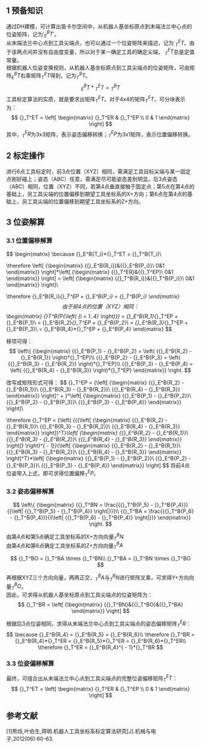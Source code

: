 ## 1 预备知识  
通过DH建模，可计算出笛卡尔空间中，从机器人基坐标原点到末端法兰中心点的位姿矩阵，记为$'_{E}^{B}T'$。  
从末端法兰中心点到工具尖端点，也可以通过一个位姿矩阵来描述，记为 $_{T}^{E}T$。由于该两点间并没有自由度变量，所以对于某一确定工具的确定尖端， $_{T}^{E}T$总是定值常量。  
根据机器人位姿变换规则，从机器人基坐标原点到工具尖端点的位姿矩阵，可由矩阵$_{E}^{B}T$右乘矩阵$_{T}^{E}T$得到，记为$_{T}^{B}T$。
$${}_E^BT*{}_T^ET = {}_T^BT$$
工具标定算法的实质，就是要求出矩阵$_{T}^{E}T$。对于4x4的矩阵$_{T}^{E}T$，可分块表示为：  
$$
{}_T^ET = \left[
    \begin{matrix}
    {}_T^ER & {}_T^EP \\
    0 & 1
    \end{matrix}
    \right]
$$
其中，$_{T}^{E}R$为3x3矩阵，表示姿态偏移转换；$_{T}^{E}P$为3x1矩阵，表示位置偏移转换。  

## 2 标定操作  
进行6点工具标定时，前3点位置（XYZ）相同，需满足工具目标尖端与某一固定点刚好碰上；姿态（ABC）任意，需满足尽可能姿态差别明显。后3点姿态（ABC）相同，位置（XYZ）不同，若第4点垂直接触于固定点；第5点在第4点的基础上，另工具尖端的位置偏移到期望工具坐标系的X+方向；第6点在第4点的基础上，另工具尖端的位置偏移到期望工具坐标系的Z+方向。  

## 3 位姿解算  
### 3.1 位置偏移解算  
$$
\begin{matrix}
\because
{}_E^B{T_i}*{}_T^ET = {}_T^B{T_i}\\

\therefore \left[ {\begin{matrix}
{{}_E^B{R_i}}&{{}_E^B{P_i}}\\
0&1
\end{matrix}} \right]*\left[ {\begin{matrix}
{{}_T^ER}&{{}_T^EP}\\
0&1
\end{matrix}} \right] = \left[ {\begin{matrix}
{{}_T^B{R_i}}&{{}_T^B{P_i}}\\
0&1
\end{matrix}} \right]\\

\therefore {}_E^B{R_i}*{}_T^EP + {}_E^B{P_i} = {}_T^B{P_i}
\end{matrix}
$$
由于前4点的位置（XYZ）相同：
$$
\begin{matrix}
{}_T^B{P_{\left( {i = 1..4} \right)}} = {}_E^B{R_1}*{}_T^EP + {}_E^B{P_1}\\
 = {}_E^B{R_2}*{}_T^EP + {}_E^B{P_2}\\
 = {}_E^B{R_3}*{}_T^EP + {}_E^B{P_3}\\
 = {}_E^B{R_4}*{}_T^EP + {}_E^B{P_4}
\end{matrix}
$$

移项可得：
$$
\left\{ {\begin{matrix}
{{}_E^B{P_1} - {}_E^B{P_2} = \left( {{}_E^B{R_2} - {}_E^B{R_1}} \right)*{}_T^EP}\\
{{}_E^B{P_2} - {}_E^B{P_3} = \left( {{}_E^B{R_3} - {}_E^B{R_2}} \right)*{}_T^EP}\\
{{}_E^B{P_3} - {}_E^B{P_4} = \left( {{}_E^B{R_4} - {}_E^B{R_3}} \right)*{}_T^EP}
\end{matrix}} \right.
$$

改写成矩阵形式可得：
$$
{}_T^EP = {\left[ {\begin{matrix}
{{}_E^B{R_2} - {}_E^B{R_1}}\\
{{}_E^B{R_3} - {}_E^B{R_2}}\\
{{}_E^B{R_4} - {}_E^B{R_3}}
\end{matrix}} \right]^ + }*\left[ {\begin{matrix}
{{}_E^B{P_1} - {}_E^B{P_2}}\\
{{}_E^B{P_2} - {}_E^B{P_3}}\\
{{}_E^B{P_3} - {}_E^B{P_4}}
\end{matrix}} \right]\\

\therefore
{}_T^EP = {\left( {{{\left[ {\begin{matrix}
{{}_E^B{R_2} - {}_E^B{R_1}}\\
{{}_E^B{R_3} - {}_E^B{R_2}}\\
{{}_E^B{R_4} - {}_E^B{R_3}}
\end{matrix}} \right]}^T}*\left[ {\begin{matrix}
{{}_E^B{R_2} - {}_E^B{R_1}}\\
{{}_E^B{R_3} - {}_E^B{R_2}}\\
{{}_E^B{R_4} - {}_E^B{R_3}}
\end{matrix}} \right]} \right)^{ - 1}}*{\left[ {\begin{matrix}
{{}_E^B{R_2} - {}_E^B{R_1}}\\
{{}_E^B{R_3} - {}_E^B{R_2}}\\
{{}_E^B{R_4} - {}_E^B{R_3}}
\end{matrix}} \right]^T}*\left[ {\begin{matrix}
{{}_E^B{P_1} - {}_E^B{P_2}}\\
{{}_E^B{P_2} - {}_E^B{P_3}}\\
{{}_E^B{P_3} - {}_E^B{P_4}}
\end{matrix}} \right]
$$
将前4点位姿带入上式，即可求得位置偏移$_{T}^{E}P$。

### 3.2 姿态偏移解算  

$$
\left\{ {\begin{matrix}
{{}_T^BN = \frac{{{}_T^B{P_5} - {}_T^B{P_4}}}{{\left| {{}_T^B{P_5} - {}_T^B{P_4}} \right|}}}\\
{{}_T^BA = \frac{{{}_T^B{P_6} - {}_T^B{P_4}}}{{\left| {{}_T^B{P_6} - {}_T^B{P_4}} \right|}}}
\end{matrix}} \right.
$$

由第4点和第5点确定工具坐标系的X+方向向量$_{T}^{B}N$  
由第4点和第6点确定工具坐标系的Z+方向向量$_{T}^{B}A$  

$$
{}_T^BO = {}_T^BA \times {}_T^BN\\
{}_T^BA = {}_T^BN \times {}_T^BO
$$

再根据XYZ三个方向向量，两两正交，$_{T}^{B}A$与$_{T}^{B}N$进行矩阵叉乘，可求得Y+方向向量$_{T}^{B}O$。  
因此，可求得从机器人基坐标原点到工具尖端点的位姿矩阵为：
$$
{}_T^BR = \left[ {\begin{matrix}
{{}_T^BN}&{{}_T^BO}&{{}_T^BA}
\end{matrix}} \right]
$$

根据后3点位姿相同，求得从末端法兰中心点到工具尖端点的姿态偏移矩阵$_{T}^{E}R$：
$$
\because {}_E^B{R_4} = {}_E^B{R_5} = {}_E^B{R_6}\\
\therefore {}_T^BR = {}_E^B{R_4}*{}_T^ER = {}_E^B{R_5}*{}_T^ER = {}_E^B{R_6}*{}_T^ER\\
\therefore {}_T^ER = {}_E^B{R_4}^{ - 1}*{}_T^BR
$$

### 3.3 位姿偏移解算
最终，可组合出从末端法兰中心点到工具尖端点的完整位姿偏移矩阵$_{T}^{E}T$：
$$
{}_T^ET = \left[
    \begin{matrix}
    {}_T^ER & {}_T^EP \\
    0 & 1
    \end{matrix}
    \right]
$$

## 参考文献
[1]熊烁,叶伯生,蒋明.机器人工具坐标系标定算法研究[J].机械与电子,2012(06):60-63.
